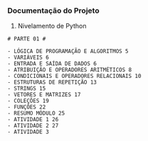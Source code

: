 ### Documentação do Projeto

1. Nivelamento de Python

```
# PARTE 01 #

- LÓGICA DE PROGRAMAÇÃO E ALGORITMOS 5
- VARIÁVEIS 6
- ENTRADA E SAÍDA DE DADOS 6
- ATRIBUIÇÃO E OPERADORES ARITMÉTICOS 8
- CONDICIONAIS E OPERADORES RELACIONAIS 10
- ESTRUTURAS DE REPETIÇÃO 13
- STRINGS 15
- VETORES E MATRIZES 17
- COLEÇÕES 19
- FUNÇÕES 22
- RESUMO MÓDULO 25
- ATIVIDADE 1 26
- ATIVIDADE 2 27
- ATIVIDADE 3
```
